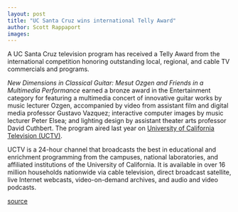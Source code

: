 ```yaml
---
layout: post
title: "UC Santa Cruz wins international Telly Award"
author: Scott Rappaport
images:
---
```


A UC Santa Cruz television program has received a Telly Award from the international competition honoring outstanding local, regional, and cable TV commercials and programs.

_New Dimensions in Classical Guitar: Mesut Ozgen and Friends in a Multimedia Performance_ earned a bronze award in the Entertainment category for featuring a multimedia concert of innovative guitar works by music lecturer Ozgen, accompanied by video from assistant film and digital media professor Gustavo Vazquez; interactive computer images by music lecturer Peter Elsea; and lighting design by assistant theater arts professor David Cuthbert. The program aired last year on [University of California Television (UCTV)][1].

UCTV is a 24-hour channel that broadcasts the best in educational and enrichment programming from the campuses, national laboratories, and affiliated institutions of the University of California. It is available in over 16 million households nationwide via cable television, direct broadcast satellite, live Internet webcasts, video-on-demand archives, and audio and video podcasts.

[1]: http://www.uctv.tv/

[source](http://www1.ucsc.edu/currents/05-06/03-20/telly.asp "Permalink to telly")

